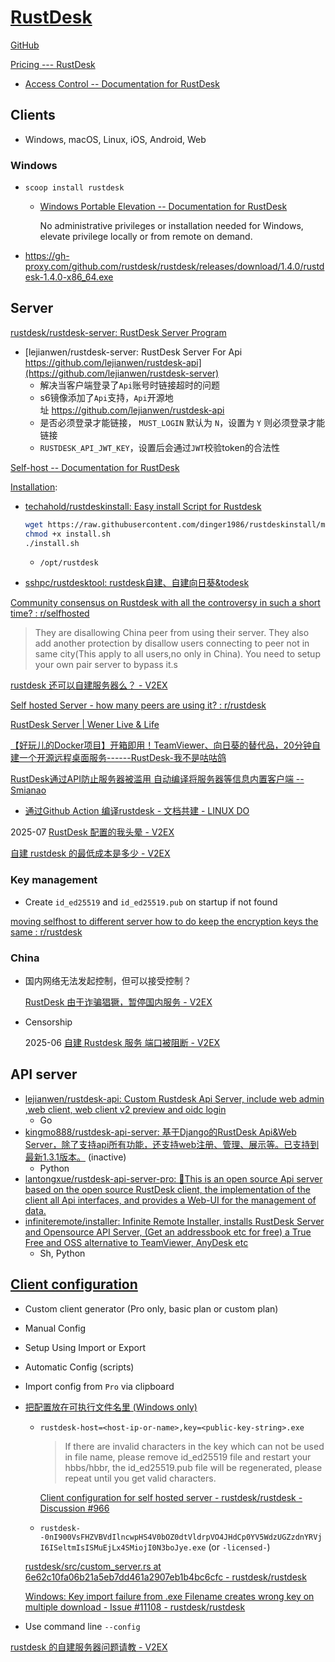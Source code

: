 # [RustDesk](https://rustdesk.com/)
[GitHub](https://github.com/rustdesk/rustdesk)

[Pricing --- RustDesk](https://rustdesk.com/pricing/)
- [Access Control -- Documentation for RustDesk](https://rustdesk.com/docs/en/self-host/rustdesk-server-pro/permissions/)

## Clients
- Windows, macOS, Linux, iOS, Android, Web

### Windows
- `scoop install rustdesk`
  - [Windows Portable Elevation -- Documentation for RustDesk](https://rustdesk.com/docs/en/client/windows/windows-portable-elevation/)

    No administrative privileges or installation needed for Windows, elevate privilege locally or from remote on demand.
- https://gh-proxy.com/github.com/rustdesk/rustdesk/releases/download/1.4.0/rustdesk-1.4.0-x86_64.exe

## Server
[rustdesk/rustdesk-server: RustDesk Server Program](https://github.com/rustdesk/rustdesk-server)
- [lejianwen/rustdesk-server: RustDesk Server For Api https://github.com/lejianwen/rustdesk-api](https://github.com/lejianwen/rustdesk-server)
  - 解决当客户端登录了`Api`账号时链接超时的问题
  - s6镜像添加了`Api`支持，`Api`开源地址 <https://github.com/lejianwen/rustdesk-api>
  - 是否必须登录才能链接， `MUST_LOGIN` 默认为 `N`，设置为 `Y` 则必须登录才能链接
  - `RUSTDESK_API_JWT_KEY`，设置后会通过`JWT`校验token的合法性

[Self-host -- Documentation for RustDesk](https://rustdesk.com/docs/en/self-host/)

[Installation](https://rustdesk.com/docs/en/self-host/rustdesk-server-oss/install/):
- [techahold/rustdeskinstall: Easy install Script for Rustdesk](https://github.com/techahold/rustdeskinstall)

  ```sh
  wget https://raw.githubusercontent.com/dinger1986/rustdeskinstall/master/install.sh
  chmod +x install.sh
  ./install.sh
  ```
  - `/opt/rustdesk`
- [sshpc/rustdesktool: rustdesk自建、自建向日葵&todesk](https://github.com/sshpc/rustdesktool)

[Community consensus on Rustdesk with all the controversy in such a short time? : r/selfhosted](https://www.reddit.com/r/selfhosted/comments/14kjvkg/community_consensus_on_rustdesk_with_all_the/)
> They are disallowing China peer from using their server. They also add another protection by disallow users connecting to peer not in same city(This apply to all users,no only in China). You need to setup your own pair server to bypass it.s

[rustdesk 还可以自建服务器么？ - V2EX](https://www.v2ex.com/t/1042367)

[Self hosted Server - how many peers are using it? : r/rustdesk](https://www.reddit.com/r/rustdesk/comments/1bdpo14/self_hosted_server_how_many_peers_are_using_it/?show=original)

[RustDesk Server | Wener Live & Life](https://wener.me/notes/software/rustdesk/server)

[【好玩儿的Docker项目】开箱即用！TeamViewer、向日葵的替代品，20分钟自建一个开源远程桌面服务------RustDesk-我不是咕咕鸽](https://blog.laoda.de/archives/docker-compose-install-rustdesk)

[RustDesk通过API防止服务器被滥用 自动编译将服务器等信息内置客户端 -- Smianao](https://www.smianao.com/1414.html)
- [通过Github Action 编译rustdesk - 文档共建 - LINUX DO](https://linux.do/t/topic/816018)

2025-07 [RustDesk 配置的我头晕 - V2EX](https://www.v2ex.com/t/1142615)

[自建 rustdesk 的最低成本是多少 - V2EX](https://www.v2ex.com/t/1138809)

### Key management
- Create `id_ed25519` and `id_ed25519.pub` on startup if not found

[moving selfhost to different server how to do keep the encryption keys the same : r/rustdesk](https://www.reddit.com/r/rustdesk/comments/zu55rq/moving_selfhost_to_different_server_how_to_do/)

### China
- 国内网络无法发起控制，但可以接受控制？

  [RustDesk 由于诈骗猖獗，暂停国内服务 - V2EX](https://v2ex.com/t/1038439)

- Censorship
  
  2025-06 [自建 Rustdesk 服务 端口被阻断 - V2EX](https://v2ex.com/t/1136754)

## API server
- [lejianwen/rustdesk-api: Custom Rustdesk Api Server, include web admin ,web client, web client v2 preview and oidc login](https://github.com/lejianwen/rustdesk-api)
  - Go
- [kingmo888/rustdesk-api-server: 基于Django的RustDesk Api&Web Server，除了支持api所有功能，还支持web注册、管理、展示等。已支持到最新1.3.1版本。](https://github.com/kingmo888/rustdesk-api-server) (inactive)
  - Python
- [lantongxue/rustdesk-api-server-pro: 🚀This is an open source Api server based on the open source RustDesk client, the implementation of the client all Api interfaces, and provides a Web-UI for the management of data.](https://github.com/lantongxue/rustdesk-api-server-pro)
- [infiniteremote/installer: Infinite Remote Installer, installs RustDesk Server and Opensource API Server, (Get an addressbook etc for free) a True Free and OSS alternative to TeamViewer, AnyDesk etc](https://github.com/infiniteremote/installer)
  - Sh, Python

## [Client configuration](https://rustdesk.com/docs/en/self-host/client-configuration/)
- Custom client generator (Pro only, basic plan or custom plan)
- Manual Config
- Setup Using Import or Export
- Automatic Config (scripts)
- Import config from `Pro` via clipboard
- [把配置放在可执行文件名里 (Windows only)](https://web.archive.org/web/20240412164951/https://rustdesk.com/docs/zh-cn/self-host/rustdesk-server-oss/install/)
  - `rustdesk-host=<host-ip-or-name>,key=<public-key-string>.exe`
  
    > If there are invalid characters in the key which can not be used in file name, please remove id_ed25519 file and restart your hbbs/hbbr, the id_ed25519.pub file will be regenerated, please repeat until you get valid characters.

    [Client configuration for self hosted server - rustdesk/rustdesk - Discussion #966](https://github.com/rustdesk/rustdesk/discussions/966)

  - `rustdesk--0nI900VsFHZVBVdIlncwpHS4V0bOZ0dtVldrpVO4JHdCp0YV5WdzUGZzdnYRVjI6ISeltmIsISMuEjLx4SMiojI0N3boJye.exe` (or `-licensed-`)

  [rustdesk/src/custom\_server.rs at 6e62c10fa06b21a5eb7dd461a2907eb1b4bc6cfc - rustdesk/rustdesk](https://github.com/rustdesk/rustdesk/blob/6e62c10fa06b21a5eb7dd461a2907eb1b4bc6cfc/src/custom_server.rs#L51)

  [Windows: Key import failure from .exe Filename creates wrong key on multiple download - Issue #11108 - rustdesk/rustdesk](https://github.com/rustdesk/rustdesk/issues/11108)
- Use command line `--config`

[rustdesk 的自建服务器问题请教 - V2EX](https://v2ex.com/t/1029489)

